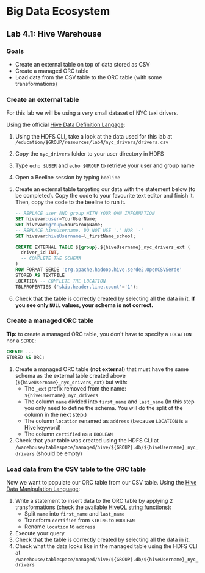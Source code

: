 # Big Data Ecosystem

## Lab 4.1: Hive Warehouse

### Goals

- Create an external table on top of data stored as CSV
- Create a managed ORC table
- Load data from the CSV table to the ORC table (with some transformations)

### Create an external table

For this lab we will be using a very small dataset of NYC taxi drivers.

Using the official [Hive Data Definition Langage](https://cwiki.apache.org/confluence/display/Hive/LanguageManual+DDL):

1. Using the HDFS CLI, take a look at the data used for this lab at `/education/$GROUP/resources/lab4/nyc_drivers/drivers.csv`

2. Copy the `nyc_drivers` folder to your user directory in HDFS

3. Type `echo $USER` and `echo $GROUP` to retrieve your user and group name

4. Open a Beeline session by typing `beeline`

5. Create an external table targeting our data with the statement below (to be completed). Copy the code to your favourite text editor and finish it. Then, copy the code to the beeline to run it.

   ```sql
   -- REPLACE user AND group WITH YOUR OWN INFORMATION
   SET hivevar:user=YourUserName;
   SET hivevar:group=YourGroupName;
   -- REPLACE hiveUsername, DO NOT USE '.' NOR '-'
   SET hivevar:hiveUsername=l_firstName_school;

   CREATE EXTERNAL TABLE ${group}.${hiveUsername}_nyc_drivers_ext (
     driver_id INT,
     -- COMPLETE THE SCHEMA
   )
   ROW FORMAT SERDE 'org.apache.hadoop.hive.serde2.OpenCSVSerde'
   STORED AS TEXTFILE
   LOCATION -- COMPLETE THE LOCATION
   TBLPROPERTIES ('skip.header.line.count'='1');
   ```

6. Check that the table is correctly created by selecting all the data in it. **If you see only `NULL` values, your schema is not correct.**

### Create a managed ORC table

**Tip:** to create a managed ORC table, you don't have to specify a `LOCATION` nor a `SERDE`:

```sql
CREATE ...
STORED AS ORC;
```

1. Create a managed ORC table (**not external**) that must have the same schema as the external table created above (`${hiveUsername}_nyc_drivers_ext`) but with:
   - The `_ext` prefix removed from the name: `${hiveUsername}_nyc_drivers`
   - The column `name` divided into `first_name` and `last_name` (In this step you only need to define the schema. You will do the split of the column in the next step.)
   - The column `location` renamed as `address` (because `LOCATION` is a Hive keyword)
   - The column `certified` as a `BOOLEAN`
2. Check that your table was created using the HDFS CLI at `/warehouse/tablespace/managed/hive/${GROUP}.db/${hiveUsername}_nyc_drivers` (should be empty)

### Load data from the CSV table to the ORC table

Now we want to populate our ORC table from our CSV table. Using the [Hive Data Manipulation Language](https://cwiki.apache.org/confluence/display/Hive/LanguageManual+DML):

1. Write a statement to insert data to the ORC table by applying 2 transformations (check the available [HiveQL string functions](https://cwiki.apache.org/confluence/display/Hive/LanguageManual+UDF#LanguageManualUDF-StringFunctions)):
   - Split `name` into `first_name` and `last_name`
   - Transform `certified` from `STRING` to `BOOLEAN`
   - Rename `location` to `address`
2. Execute your query
3. Check that the table is correctly created by selecting all the data in it.
4. Check what the data looks like in the managed table using the HDFS CLI at `/warehouse/tablespace/managed/hive/${GROUP}.db/${hiveUsername}_nyc_drivers`